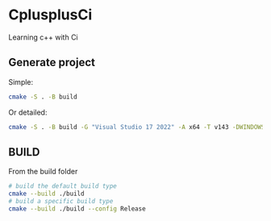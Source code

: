 # CplusplusCi
Learning c++ with Ci

## Generate project
Simple:
``` bash
cmake -S . -B build
```
Or detailed:
``` bash
cmake -S . -B build -G "Visual Studio 17 2022" -A x64 -T v143 -DWINDOWS:BOOL=ON -DUSE_BASE_SHARED_LIBS=ON
```

## BUILD
From the build folder
``` bash
# build the default build type
cmake --build ./build
# build a specific build type
cmake --build ./build --config Release
```

